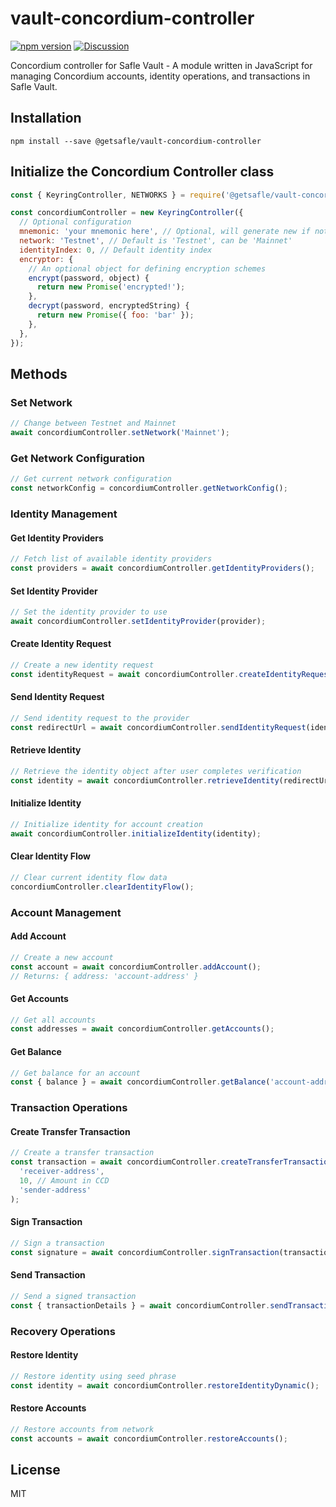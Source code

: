 # vault-concordium-controller

[![npm version](https://badge.fury.io/js/%40getsafle%2Fvault-concordium-controller.svg)](https://badge.fury.io/js/%40getsafle%2Fvault-concordium-controller)
[![Discussion](https://img.shields.io/badge/discussion-on%20github-brightgreen)](https://github.com/getsafle/vault-concordium-controller/discussions)

Concordium controller for Safle Vault - A module written in JavaScript for managing Concordium accounts, identity operations, and transactions in Safle Vault.

## Installation

```
npm install --save @getsafle/vault-concordium-controller
```

## Initialize the Concordium Controller class

```javascript
const { KeyringController, NETWORKS } = require('@getsafle/vault-concordium-controller');

const concordiumController = new KeyringController({
  // Optional configuration
  mnemonic: 'your mnemonic here', // Optional, will generate new if not provided
  network: 'Testnet', // Default is 'Testnet', can be 'Mainnet'
  identityIndex: 0, // Default identity index
  encryptor: {
    // An optional object for defining encryption schemes
    encrypt(password, object) {
      return new Promise('encrypted!');
    },
    decrypt(password, encryptedString) {
      return new Promise({ foo: 'bar' });
    },
  },
});
```

## Methods

### Set Network

```javascript
// Change between Testnet and Mainnet
await concordiumController.setNetwork('Mainnet');
```

### Get Network Configuration

```javascript
// Get current network configuration
const networkConfig = concordiumController.getNetworkConfig();
```

### Identity Management

#### Get Identity Providers

```javascript
// Fetch list of available identity providers
const providers = await concordiumController.getIdentityProviders();
```

#### Set Identity Provider

```javascript
// Set the identity provider to use
await concordiumController.setIdentityProvider(provider);
```

#### Create Identity Request

```javascript
// Create a new identity request
const identityRequest = await concordiumController.createIdentityRequest();
```

#### Send Identity Request

```javascript
// Send identity request to the provider
const redirectUrl = await concordiumController.sendIdentityRequest(identityRequest, 'your-redirect-uri');
```

#### Retrieve Identity

```javascript
// Retrieve the identity object after user completes verification
const identity = await concordiumController.retrieveIdentity(redirectUrl);
```

#### Initialize Identity

```javascript
// Initialize identity for account creation
await concordiumController.initializeIdentity(identity);
```

#### Clear Identity Flow

```javascript
// Clear current identity flow data
concordiumController.clearIdentityFlow();
```

### Account Management

#### Add Account

```javascript
// Create a new account
const account = await concordiumController.addAccount();
// Returns: { address: 'account-address' }
```

#### Get Accounts

```javascript
// Get all accounts
const addresses = await concordiumController.getAccounts();
```

#### Get Balance

```javascript
// Get balance for an account
const { balance } = await concordiumController.getBalance('account-address');
```

### Transaction Operations

#### Create Transfer Transaction

```javascript
// Create a transfer transaction
const transaction = await concordiumController.createTransferTransaction(
  'receiver-address',
  10, // Amount in CCD
  'sender-address'
);
```

#### Sign Transaction

```javascript
// Sign a transaction
const signature = await concordiumController.signTransaction(transaction);
```

#### Send Transaction

```javascript
// Send a signed transaction
const { transactionDetails } = await concordiumController.sendTransaction(transaction, signature);
```

### Recovery Operations

#### Restore Identity

```javascript
// Restore identity using seed phrase
const identity = await concordiumController.restoreIdentityDynamic();
```

#### Restore Accounts

```javascript
// Restore accounts from network
const accounts = await concordiumController.restoreAccounts();
```

## License

MIT

